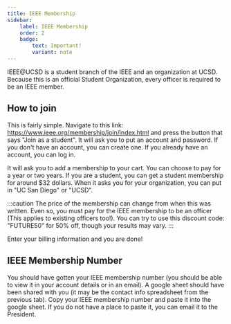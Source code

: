 ```yaml
---
title: IEEE Membership
sidebar:
    label: IEEE Membership
    order: 2
    badge:
        text: Important!
        variant: note
---
```


IEEE@UCSD is a student branch of the IEEE and an organization at UCSD. Because this is an official Student Organization, every officer is required to be an IEEE member.

## How to join

This is fairly simple. Navigate to this link: https://www.ieee.org/membership/join/index.html and press the button that says "Join as a student". It will ask you to put an account and password. If you don't have an account, you can create one. If you already have an account, you can log in.

It will ask you to add a membership to your cart. You can choose to pay for a year or two years. If you are a student, you can get a student membership for around $32 dollars. When it asks you for your organization, you can put in "UC San Diego" or "UCSD".

:::caution
The price of the membership can change from when this was written. Even so, you must pay for the IEEE membership to be an officer (This applies to existing officers too!). You can try to use this discount code: "FUTURE50" for 50% off, though your results may vary.
:::

Enter your billing information and you are done!

## IEEE Membership Number

You should have gotten your IEEE membership number (you should be able to view it in your account details or in an email). A google sheet should have been shared with you (it may be the contact info spreadsheet from the previous tab). Copy your IEEE membership number and paste it into the google sheet. If you do not have a place to paste it, you can email it to the President.
